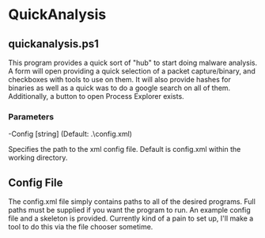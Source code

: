 # QuickAnalysis

## quickanalysis.ps1

This program provides a quick sort of "hub" to start doing malware analysis. A form will open providing a quick selection of a packet capture/binary, and checkboxes with tools to use on them. It will also provide hashes for binaries as well as a quick was to do a google search on all of them. Additionally, a button to open Process Explorer exists. 

### Parameters

-Config [string] (Default: .\config.xml)

Specifies the path to the xml config file. Default is config.xml within the working directory.

## Config File

The config.xml file simply contains paths to all of the desired programs. Full paths must be supplied if you want the program to run. An example config file and a skeleton is provided. 
Currently kind of a pain to set up, I'll make a tool to do this via the file chooser sometime.

